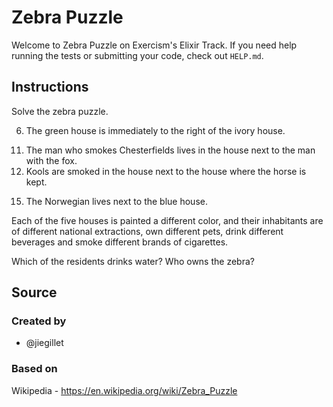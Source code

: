 # Zebra Puzzle

Welcome to Zebra Puzzle on Exercism's Elixir Track.
If you need help running the tests or submitting your code, check out `HELP.md`.

## Instructions

Solve the zebra puzzle.

<!-- 1. There are five houses. -->
<!-- 2. The Englishman lives in the red house. -->
<!-- 3. The Spaniard owns the dog. -->
<!-- 4. Coffee is drunk in the green house. -->
<!-- 5. The Ukrainian drinks tea. -->
6. The green house is immediately to the right of the ivory house.
<!-- 7. The Old Gold smoker owns snails. -->
<!-- 8. Kools are smoked in the yellow house. -->
<!-- 9. Milk is drunk in the middle house. -->
<!-- 10. The Norwegian lives in the first house. -->
11. The man who smokes Chesterfields lives in the house next to the man with the fox.
12. Kools are smoked in the house next to the house where the horse is kept.
<!-- 13. The Lucky Strike smoker drinks orange juice. -->
<!-- 14. The Japanese smokes Parliaments. -->
15. The Norwegian lives next to the blue house.

Each of the five houses is painted a different color, and their
inhabitants are of different national extractions, own different pets,
drink different beverages and smoke different brands of cigarettes.

Which of the residents drinks water?
Who owns the zebra?

## Source

### Created by

- @jiegillet

### Based on

Wikipedia - https://en.wikipedia.org/wiki/Zebra_Puzzle

